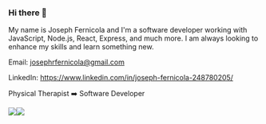 ### Hi there 👋


My name is Joseph Fernicola and I'm a software developer working with JavaScript, Node.js, React, Express, and much more. I am always looking to enhance my skills and learn something new.

Email:  josephrfernicola@gmail.com <br />

LinkedIn:  https://www.linkedin.com/in/joseph-fernicola-248780205/ <br />

Physical Therapist ➡️ Software Developer

<div style="display: flex; flex-direction: row;">
 <img class="img" src=(https://github-readme-stats.vercel.app/api?username=josephfernicola&count_private=true&hide=contribs,prs,stars&show_icons=true&theme=react)](https://github.com/josephfernicola/github-readme-stats) />
 <img class="img" src=(https://github-readme-stats.vercel.app/api/top-langs/?username=josephfernicola&layout=compact)](https://github.com/anuraghazra/github-readme-stats) />
</div>


